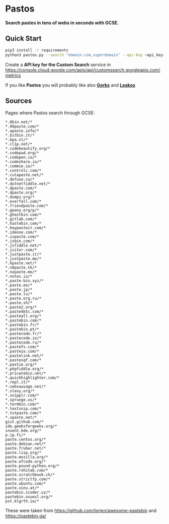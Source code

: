 # Pastos

**Search pastes in tens of webs in seconds with GCSE.**

## Quick Start

```bash
pip3 install -r requirements
python3 pastos.py --search "domain.com,superdomain" --api-key <api_key> [--json-file </path/to/out.json>]
```

Create a **API key for the Custom Search** service in https://console.cloud.google.com/apis/api/customsearch.googleapis.com/metrics

If you like **Pastos** you will probably like also **[Gorks](https://github.com/carlospolop/Gorks)** and **[Leakos](https://github.com/carlospolop/Leakos)**

## Sources

Pages where Pastos search through GCSE:
```
*.0bin.net/*
*.99paste.com/*
*.apaste.info/*
*.bitbin.it/*
*.bpa.st/*
*.cl1p.net/*
*.codebeautify.org/*
*.codepad.org/*
*.codepen.io/*
*.codeshare.io/*
*.commie.io/*
*.controlc.com/*
*.cutapaste.net/*
*.defuse.ca/*
*.dotnetfiddle.net/*
*.dpaste.com/*
*.dpaste.org/*
*.dumpz.org/*
*.everfall.com/*
*.friendpaste.com/*
*.geany.org/p/*
*.ghostbin.com/*
*.gitlab.com/*
*.hastebin.com/*
*.heypasteit.com/*
*.ideone.com/*
*.ivpaste.com/*
*.jsbin.com/*
*.jsfiddle.net/*
*.jsitor.com/*
*.justpaste.it/*
*.justpaste.me/*
*.kpaste.net/*
*.n0paste.tk/*
*.nopaste.me/*
*.notes.io/*
*.paste-bin.xyz/*
*.paste.ee/*
*.paste.jp/*
*.paste.lv/*
*.paste.org.ru/*
*.paste.sh/*
*.paste2.org/*
*.paste4btc.com/*
*.pasteall.org/*
*.pastebin.com/*
*.pastebin.fr/*
*.pastebin.pt/*
*.pastecode.fr/*
*.pastecode.io/*
*.pastecode.ru/*
*.pastefs.com/*
*.pasteio.com/*
*.pastelink.net/*
*.pastesqf.com/*
*.pastie.org/*
*.phpfiddle.org/*
*.privatebin.net/*
*.quickhighlighter.com/*
*.repl.it/*
*.sebsauvage.net/*
*.slexy.org/*
*.snipplr.com/*
*.sprunge.us/*
*.termbin.com/*
*.textsnip.com/*
*.tutpaste.com/*
*.vpaste.net/*
gist.github.com/*
ide.geeksforgeeks.org/*
invent.kde.org/*
p.ip.fi/*
paste.centos.org/*
paste.debian.net/*
paste.frubar.net/*
paste.lisp.org/*
paste.mozilla.org/*
paste.ofcode.org/*
paste.pound-python.org/*
paste.rohitab.com/*
paste.scratchbook.ch/*
paste.strictfp.com/*
paste.ubuntu.com/*
paste.xinu.at/*
pastebin.icoder.uz/*
pastebin.osuosl.org/*
pst.klgrth.io/*
```

These were taken from https://github.com/lorien/awesome-pastebin and https://pastebin.ga/